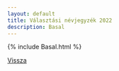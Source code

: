```yaml
---
layout: default
title: Választási névjegyzék 2022
description: Basal
---
```


{% include Basal.html %}

[Vissza](./)